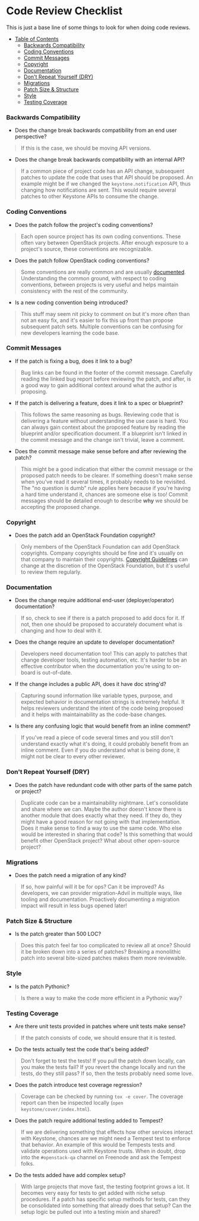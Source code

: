 # Code Review Checklist

This is just a base line of some things to look for when doing code reviews.

* [Table of Contents](#table-of-contents)
    * [Backwards Compatibility](#backwards-compatibility)
    * [Coding Conventions](#coding-conventions)
    * [Commit Messages](#commit-messages)
    * [Copyright](#copyright)
    * [Documentation](#documentation)
    * [Don't Repeat Yourself (DRY)](#dont-repeat-yourself-dry)
    * [Migrations](#migrations)
    * [Patch Size &amp; Structure](#patch-size--structure)
    * [Style](#style)
    * [Testing Coverage](#testing-coverage)

### Backwards Compatibility

* Does the change break backwards compatibility from an end user perspective?

> If this is the case, we should be moving API versions.

* Does the change break backwards compatibility with an internal API?

> If a common piece of project code has an API change, subsequent patches to
> update the code that uses that API should be proposed. An example might be if
> we changed the `keystone.notification` API, thus changing how notifications
> are sent. This would require several patches to other Keystone APIs to
> consume the change.

### Coding Conventions

* Does the patch follow the project's coding conventions?

> Each open source project has its own coding conventions. These often vary
> between OpenStack projects. After enough exposure to a project's source,
> these conventions are recognizable.

* Does the patch follow OpenStack coding conventions?

> Some conventions are really common and are usually
> [documented](http://docs.openstack.org/developer/hacking/). Understanding
> the common ground, with respect to coding conventions, between projects is
> very useful and helps maintain consistency with the rest of the community.

* Is a new coding convention being introduced?

> This stuff may seem nit picky to comment on but it's more often than not an
> easy fix, and it's easier to fix this up front than propose subsequent patch
> sets. Multiple conventions can be confusing for new developers learning the
> code base.

### Commit Messages

* If the patch is fixing a bug, does it link to a bug?

> Bug links can be found in the footer of the commit message. Carefully reading
> the linked bug report before reviewing the patch, and after, is a good way to
> gain additional context around what the author is proposing.

* If the patch is delivering a feature, does it link to a spec or blueprint?

> This follows the same reasoning as bugs. Reviewing code that is delivering a
> feature without understanding the use case is hard. You can always gain
> context about the proposed feature by reading the blueprint and/or
> specification document. If a blueprint isn't linked in the commit message and
> the change isn't trivial, leave a comment.

* Does the commit message make sense before and after reviewing the patch?

> This might be a good indication that either the commit message or the
> proposed patch needs to be clearer. If something doesn't make sense when
> you've read it several times, it probably needs to be revisited. The "no
> question is dumb" rule applies here because if you're having a hard time
> understand it, chances are someone else is too! Commit messages should be
> detailed enough to describe **why** we should be accepting the proposed
> change.

### Copyright

* Does the patch add an OpenStack Foundation copyright?

> Only members of the OpenStack Foundation can add OpenStack copyrights.
> Company copyrights should be fine and it's usually on that company to
> maintain their copyrights. [Copyright
> Guidelines](https://wiki.openstack.org/wiki/Documentation/Copyright) can
> change at the discretion of the OpenStack Foundation, but it's useful to
> review them regularly.

### Documentation

* Does the change require additional end-user (deployer/operator)
  documentation?

> If so, check to see if there is a patch proposed to add docs for it. If not,
> then one should be proposed to accurately document what is changing and how
> to deal with it.

* Does the change require an update to developer documentation?

> Developers need documentation too! This can apply to patches that change
> developer tools, testing automation, etc. It's harder to be an effective
> contributor when the documentation you're using to on-board is out-of-date.

* If the change includes a public API, does it have doc string'd?

> Capturing sound information like variable types, purpose, and expected
> behavior in documentation strings is extremely helpful. It helps reviewers
> understand the intent of the code being proposed and it helps with
> maintainability as the code-base changes.

* Is there any confusing logic that would benefit from an inline comment?

> If you've read a piece of code several times and you still don't understand
> exactly what it's doing, it could probably benefit from an inline comment.
> Even if you do understand what is being done, it might not be clear to every
> other reviewer.

### Don't Repeat Yourself (DRY)

* Does the patch have redundant code with other parts of the same patch or
  project?

> Duplicate code can be a maintainability nightmare. Let's consolidate and
> share where we can. Maybe the author doesn't know there is another module
> that does exactly what they need. If they do, they might have a good reason
> for not going with that implementation. Does it make sense to find a way to
> use the same code. Who else would be interested in sharing that code? Is this
> something that would benefit other OpenStack project? What about other
> open-source project?

### Migrations

* Does the patch need a migration of any kind?

> If so, how painful will it be for ops? Can it be improved? As developers, we
> can provider migration-Advil in multiple ways, like tooling and
> documentation. Proactively documenting a migration impact will result in less
> bugs opened later!

### Patch Size & Structure

* Is the patch greater than 500 LOC?

> Does this patch feel far too complicated to review all at once? Should it be
> broken down into a series of patches? Breaking a monolithic patch into
> several bite-sized patches makes them more reviewable.

### Style

* Is the patch Pythonic?

> Is there a way to make the code more efficient in a Pythonic way?

### Testing Coverage

* Are there unit tests provided in patches where unit tests make sense?

> If the patch consists of code, we should ensure that it is tested.

* Do the tests actually test the code that's being added?

> Don't forget to test the tests! If you pull the patch down locally, can you
> make the tests fail? If you revert the change locally and run the tests, do
> they still pass? If so, then the tests probably need some love.

* Does the patch introduce test coverage regression?

> Coverage can be checked by running `tox -e cover`. The coverage report can
> then be inspected locally (`open keystone/cover/index.html`).

* Does the patch require additional testing added to Tempest?

> If we are delivering something that effects how other services interact with
> Keystone, chances are we might need a Tempest test to enforce that behavior.
> An example of this would be Tempests tests and validate operations used with
> Keystone trusts. When in doubt, drop into the `#openstack-qa` channel on
> Freenode and ask the Tempest folks.

* Do the tests added have add complex setup?

> With large projects that move fast, the testing footprint grows a lot. It
> becomes very easy for tests to get added with niche setup procedures. If a
> patch has specific setup methods for tests, can they be consolidated into
> something that already does that setup? Can the setup logic be pulled out
> into a testing mixin and shared?
